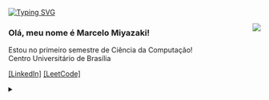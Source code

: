 [![Typing SVG](https://readme-typing-svg.demolab.com?font=Fira+Code&pause=1000&color=F7F7F7&width=435&lines=Seja+bem+vindo!;Sou+Marcelo+Miyazaki+%3A+%7D)](https://git.io/typing-svg)

<img align='right' src="https://github-readme-stats.vercel.app/api/top-langs/?username=marcelomiyazaki&theme=dark&card_width=500">


### Olá, meu nome é Marcelo Miyazaki!

<p>Estou no primeiro semestre de Ciência da Computação!<br/> Centro Universitário de Brasília</p>

[[LinkedIn]](https://www.linkedin.com/in/marcelo-henrique-miyazaki-5931b4365)
[[LeetCode]](https://leetcode.com/u/malcom02/)

<details>
<summary></summary>
  
\
Ache o meu tesouro!🕵️‍♂️
  
[[tesouro]](https://media.licdn.com/dms/image/v2/D4D22AQGzUbcSj3eUGw/feedshare-shrink_800/feedshare-shrink_800/0/1705501427322?e=2147483647&v=beta&t=z4VFCfqHKRwzrQq8V2430izawWn2t48LPDnFk2Z5L08)
[[tesouro]](https://media.licdn.com/dms/image/v2/D4D22AQGzUbcSj3eUGw/feedshare-shrink_800/feedshare-shrink_800/0/1705501427322?e=2147483647&v=beta&t=z4VFCfqHKRwzrQq8V2430izawWn2t48LPDnFk2Z5L08)
[[tesouro]](https://media.licdn.com/dms/image/v2/D4D22AQGzUbcSj3eUGw/feedshare-shrink_800/feedshare-shrink_800/0/1705501427322?e=2147483647&v=beta&t=z4VFCfqHKRwzrQq8V2430izawWn2t48LPDnFk2Z5L08)
[[tesouro]](https://media.licdn.com/dms/image/v2/D4D22AQGzUbcSj3eUGw/feedshare-shrink_800/feedshare-shrink_800/0/1705501427322?e=2147483647&v=beta&t=z4VFCfqHKRwzrQq8V2430izawWn2t48LPDnFk2Z5L08)
[[tesouro]](https://media.licdn.com/dms/image/v2/D4D22AQGzUbcSj3eUGw/feedshare-shrink_800/feedshare-shrink_800/0/1705501427322?e=2147483647&v=beta&t=z4VFCfqHKRwzrQq8V2430izawWn2t48LPDnFk2Z5L08)
[[tesouro]](https://media.licdn.com/dms/image/v2/D4D22AQGzUbcSj3eUGw/feedshare-shrink_800/feedshare-shrink_800/0/1705501427322?e=2147483647&v=beta&t=z4VFCfqHKRwzrQq8V2430izawWn2t48LPDnFk2Z5L08)
[[tesouro]](https://media.licdn.com/dms/image/v2/D4D22AQGzUbcSj3eUGw/feedshare-shrink_800/feedshare-shrink_800/0/1705501427322?e=2147483647&v=beta&t=z4VFCfqHKRwzrQq8V2430izawWn2t48LPDnFk2Z5L08)

[[tesouro]](https://media.licdn.com/dms/image/v2/D4D22AQGzUbcSj3eUGw/feedshare-shrink_800/feedshare-shrink_800/0/1705501427322?e=2147483647&v=beta&t=z4VFCfqHKRwzrQq8V2430izawWn2t48LPDnFk2Z5L08)
[[tesouro]](https://drive.google.com/drive/folders/1TcuyiXhxRy-jzbdTyO1aFmeb2oGs44jE?usp=sharing)
[[tesouro]](https://media.licdn.com/dms/image/v2/D4D22AQGzUbcSj3eUGw/feedshare-shrink_800/feedshare-shrink_800/0/1705501427322?e=2147483647&v=beta&t=z4VFCfqHKRwzrQq8V2430izawWn2t48LPDnFk2Z5L08)
[[tesouro]](https://media.licdn.com/dms/image/v2/D4D22AQGzUbcSj3eUGw/feedshare-shrink_800/feedshare-shrink_800/0/1705501427322?e=2147483647&v=beta&t=z4VFCfqHKRwzrQq8V2430izawWn2t48LPDnFk2Z5L08)
[[tesouro]](https://media.licdn.com/dms/image/v2/D4D22AQGzUbcSj3eUGw/feedshare-shrink_800/feedshare-shrink_800/0/1705501427322?e=2147483647&v=beta&t=z4VFCfqHKRwzrQq8V2430izawWn2t48LPDnFk2Z5L08)
[[tesouro]](https://media.licdn.com/dms/image/v2/D4D22AQGzUbcSj3eUGw/feedshare-shrink_800/feedshare-shrink_800/0/1705501427322?e=2147483647&v=beta&t=z4VFCfqHKRwzrQq8V2430izawWn2t48LPDnFk2Z5L08)
[[tesouro]](https://media.licdn.com/dms/image/v2/D4D22AQGzUbcSj3eUGw/feedshare-shrink_800/feedshare-shrink_800/0/1705501427322?e=2147483647&v=beta&t=z4VFCfqHKRwzrQq8V2430izawWn2t48LPDnFk2Z5L08)

[[tesouro]](https://media.licdn.com/dms/image/v2/D4D22AQGzUbcSj3eUGw/feedshare-shrink_800/feedshare-shrink_800/0/1705501427322?e=2147483647&v=beta&t=z4VFCfqHKRwzrQq8V2430izawWn2t48LPDnFk2Z5L08)
[[tesouro]](https://media.licdn.com/dms/image/v2/D4D22AQGzUbcSj3eUGw/feedshare-shrink_800/feedshare-shrink_800/0/1705501427322?e=2147483647&v=beta&t=z4VFCfqHKRwzrQq8V2430izawWn2t48LPDnFk2Z5L08)
[[tesouro]](https://media.licdn.com/dms/image/v2/D4D22AQGzUbcSj3eUGw/feedshare-shrink_800/feedshare-shrink_800/0/1705501427322?e=2147483647&v=beta&t=z4VFCfqHKRwzrQq8V2430izawWn2t48LPDnFk2Z5L08)
[[tesouro]](https://media.licdn.com/dms/image/v2/D4D22AQGzUbcSj3eUGw/feedshare-shrink_800/feedshare-shrink_800/0/1705501427322?e=2147483647&v=beta&t=z4VFCfqHKRwzrQq8V2430izawWn2t48LPDnFk2Z5L08)
[[tesouro]](https://media.licdn.com/dms/image/v2/D4D22AQGzUbcSj3eUGw/feedshare-shrink_800/feedshare-shrink_800/0/1705501427322?e=2147483647&v=beta&t=z4VFCfqHKRwzrQq8V2430izawWn2t48LPDnFk2Z5L08)
[[tesouro]](https://media.licdn.com/dms/image/v2/D4D22AQGzUbcSj3eUGw/feedshare-shrink_800/feedshare-shrink_800/0/1705501427322?e=2147483647&v=beta&t=z4VFCfqHKRwzrQq8V2430izawWn2t48LPDnFk2Z5L08)
[[tesouro]](https://media.licdn.com/dms/image/v2/D4D22AQGzUbcSj3eUGw/feedshare-shrink_800/feedshare-shrink_800/0/1705501427322?e=2147483647&v=beta&t=z4VFCfqHKRwzrQq8V2430izawWn2t48LPDnFk2Z5L08)

[[tesouro]](https://media.licdn.com/dms/image/v2/D4D22AQGzUbcSj3eUGw/feedshare-shrink_800/feedshare-shrink_800/0/1705501427322?e=2147483647&v=beta&t=z4VFCfqHKRwzrQq8V2430izawWn2t48LPDnFk2Z5L08)
[[tesouro]](https://media.licdn.com/dms/image/v2/D4D22AQGzUbcSj3eUGw/feedshare-shrink_800/feedshare-shrink_800/0/1705501427322?e=2147483647&v=beta&t=z4VFCfqHKRwzrQq8V2430izawWn2t48LPDnFk2Z5L08)
[[tesouro]](https://media.licdn.com/dms/image/v2/D4D22AQGzUbcSj3eUGw/feedshare-shrink_800/feedshare-shrink_800/0/1705501427322?e=2147483647&v=beta&t=z4VFCfqHKRwzrQq8V2430izawWn2t48LPDnFk2Z5L08)
[[tesouro]](https://media.licdn.com/dms/image/v2/D4D22AQGzUbcSj3eUGw/feedshare-shrink_800/feedshare-shrink_800/0/1705501427322?e=2147483647&v=beta&t=z4VFCfqHKRwzrQq8V2430izawWn2t48LPDnFk2Z5L08)
[[tesouro]](https://media.licdn.com/dms/image/v2/D4D22AQGzUbcSj3eUGw/feedshare-shrink_800/feedshare-shrink_800/0/1705501427322?e=2147483647&v=beta&t=z4VFCfqHKRwzrQq8V2430izawWn2t48LPDnFk2Z5L08)
[[tesouro]](https://media.licdn.com/dms/image/v2/D4D22AQGzUbcSj3eUGw/feedshare-shrink_800/feedshare-shrink_800/0/1705501427322?e=2147483647&v=beta&t=z4VFCfqHKRwzrQq8V2430izawWn2t48LPDnFk2Z5L08)
[[tesouro]](https://youtube.com/playlist?list=PLawVRAesvFAhdp5F5dBdQ64YDpXci5qJE&si=NMC1f8RF1DPPbOFk)

[[tesouro]](https://media.licdn.com/dms/image/v2/D4D22AQGzUbcSj3eUGw/feedshare-shrink_800/feedshare-shrink_800/0/1705501427322?e=2147483647&v=beta&t=z4VFCfqHKRwzrQq8V2430izawWn2t48LPDnFk2Z5L08)
[[tesouro]](https://media.licdn.com/dms/image/v2/D4D22AQGzUbcSj3eUGw/feedshare-shrink_800/feedshare-shrink_800/0/1705501427322?e=2147483647&v=beta&t=z4VFCfqHKRwzrQq8V2430izawWn2t48LPDnFk2Z5L08)
[[tesouro]](https://media.licdn.com/dms/image/v2/D4D22AQGzUbcSj3eUGw/feedshare-shrink_800/feedshare-shrink_800/0/1705501427322?e=2147483647&v=beta&t=z4VFCfqHKRwzrQq8V2430izawWn2t48LPDnFk2Z5L08)
[[tesouro]](https://media.licdn.com/dms/image/v2/D4D22AQGzUbcSj3eUGw/feedshare-shrink_800/feedshare-shrink_800/0/1705501427322?e=2147483647&v=beta&t=z4VFCfqHKRwzrQq8V2430izawWn2t48LPDnFk2Z5L08)
[[tesouro]](https://media.licdn.com/dms/image/v2/D4D22AQGzUbcSj3eUGw/feedshare-shrink_800/feedshare-shrink_800/0/1705501427322?e=2147483647&v=beta&t=z4VFCfqHKRwzrQq8V2430izawWn2t48LPDnFk2Z5L08)
[[tesouro]](https://media.licdn.com/dms/image/v2/D4D22AQGzUbcSj3eUGw/feedshare-shrink_800/feedshare-shrink_800/0/1705501427322?e=2147483647&v=beta&t=z4VFCfqHKRwzrQq8V2430izawWn2t48LPDnFk2Z5L08)
[[tesouro]](https://media.licdn.com/dms/image/v2/D4D22AQGzUbcSj3eUGw/feedshare-shrink_800/feedshare-shrink_800/0/1705501427322?e=2147483647&v=beta&t=z4VFCfqHKRwzrQq8V2430izawWn2t48LPDnFk2Z5L08)

</details>
